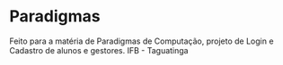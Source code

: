 # Paradigmas

Feito para a matéria de Paradigmas de Computação, projeto de Login e Cadastro de alunos e gestores.
IFB - Taguatinga
